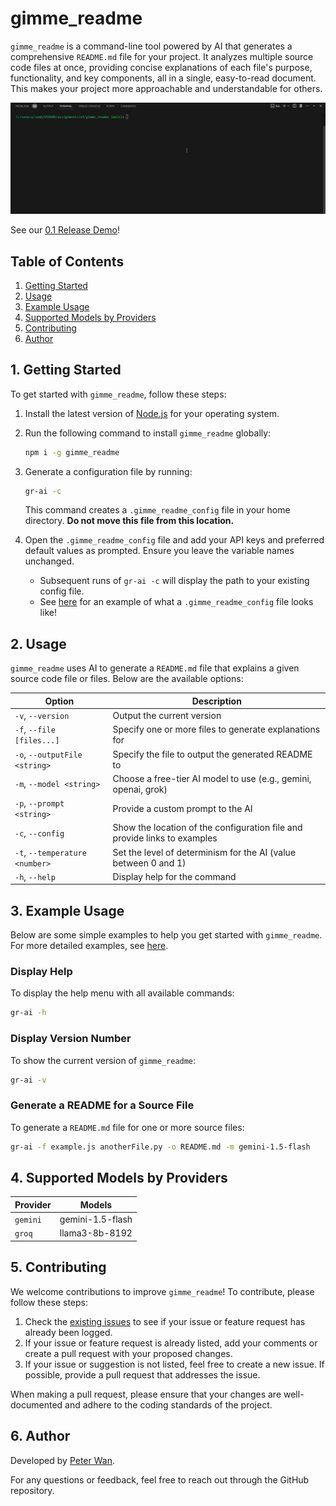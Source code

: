 # gimme_readme

`gimme_readme` is a command-line tool powered by AI that generates a comprehensive `README.md` file for your project. It analyzes multiple source code files at once, providing concise explanations of each file's purpose, functionality, and key components, all in a single, easy-to-read document. This makes your project more approachable and understandable for others.

![0.1-release-gif](_examples/assets/images/0.1-release.gif)

See our [0.1 Release Demo](https://youtu.be/S6v-u9o_Xx8)!

## Table of Contents

1. [Getting Started](#1-getting-started)
2. [Usage](#2-usage)
3. [Example Usage](#3-example-usage)
4. [Supported Models by Providers](#4-supported-models-by-providers)
5. [Contributing](#5-contributing)
6. [Author](#6-author)

## 1. Getting Started

To get started with `gimme_readme`, follow these steps:

1. Install the latest version of [Node.js](https://nodejs.org/en/download/package-manager) for your operating system.
2. Run the following command to install `gimme_readme` globally:

   ```sh
   npm i -g gimme_readme
   ```

3. Generate a configuration file by running:

   ```sh
   gr-ai -c
   ```

   This command creates a `.gimme_readme_config` file in your home directory. **Do not move this file from this location.**

4. Open the `.gimme_readme_config` file and add your API keys and preferred default values as prompted. Ensure you leave the variable names unchanged.

   - Subsequent runs of `gr-ai -c` will display the path to your existing config file.
   - See [here](./env.sample) for an example of what a `.gimme_readme_config` file looks like!

## 2. Usage

`gimme_readme` uses AI to generate a `README.md` file that explains a given source code file or files. Below are the available options:

| Option                         | Description                                                               |
| ------------------------------ | ------------------------------------------------------------------------- |
| `-v`, `--version`              | Output the current version                                                |
| `-f`, `--file [files...]`      | Specify one or more files to generate explanations for                    |
| `-o`, `--outputFile <string>`  | Specify the file to output the generated README to                        |
| `-m`, `--model <string>`       | Choose a free-tier AI model to use (e.g., gemini, openai, grok)           |
| `-p`, `--prompt <string>`      | Provide a custom prompt to the AI                                         |
| `-c`, `--config`               | Show the location of the configuration file and provide links to examples |
| `-t`, `--temperature <number>` | Set the level of determinism for the AI (value between 0 and 1)           |
| `-h`, `--help`                 | Display help for the command                                              |

## 3. Example Usage

Below are some simple examples to help you get started with `gimme_readme`. For more detailed examples,
see [here](./_examples/README.md).

### Display Help

To display the help menu with all available commands:

```sh
gr-ai -h
```

### Display Version Number

To show the current version of `gimme_readme`:

```sh
gr-ai -v
```

### Generate a README for a Source File

To generate a `README.md` file for one or more source files:

```sh
gr-ai -f example.js anotherFile.py -o README.md -m gemini-1.5-flash
```

## 4. Supported Models by Providers

| Provider | Models           |
| -------- | ---------------- |
| `gemini` | gemini-1.5-flash |
| `groq`   | llama3-8b-8192   |

## 5. Contributing

We welcome contributions to improve `gimme_readme`! To contribute, please follow these steps:

1. Check the [existing issues](https://github.com/peterdanwan/gimme_readme/issues) to see if your issue or feature request has already been logged.
2. If your issue or feature request is already listed, add your comments or create a pull request with your proposed changes.
3. If your issue or suggestion is not listed, feel free to create a new issue. If possible, provide a pull request that addresses the issue.

When making a pull request, please ensure that your changes are well-documented and adhere to the coding standards of the project.

## 6. Author

Developed by [Peter Wan](https://github.com/peterdanwan).

For any questions or feedback, feel free to reach out through the GitHub repository.
